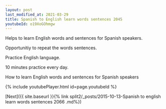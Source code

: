 ```yaml
---
layout: post
last_modified_at: 2021-03-29
title: Spanish to English learn words sentences 2045 
youtubeId: o19XoGOhmgw
---
```

 
 
Helps to learn English words and sentences for Spanish speakers.

Opportunitiy to repeat the words sentences. 

Practice English language. 
 
10 minutes practice every day. 
 
How to learn English words and sentences for Spanish speakers 
 
{% include youtubePlayer.html id=page.youtubeId %}
 
 
[Next]({{ site.baseurl }}{% link  split2/_posts/2015-10-13-Spanish to english learn words sentences 2066 .md%})
 
